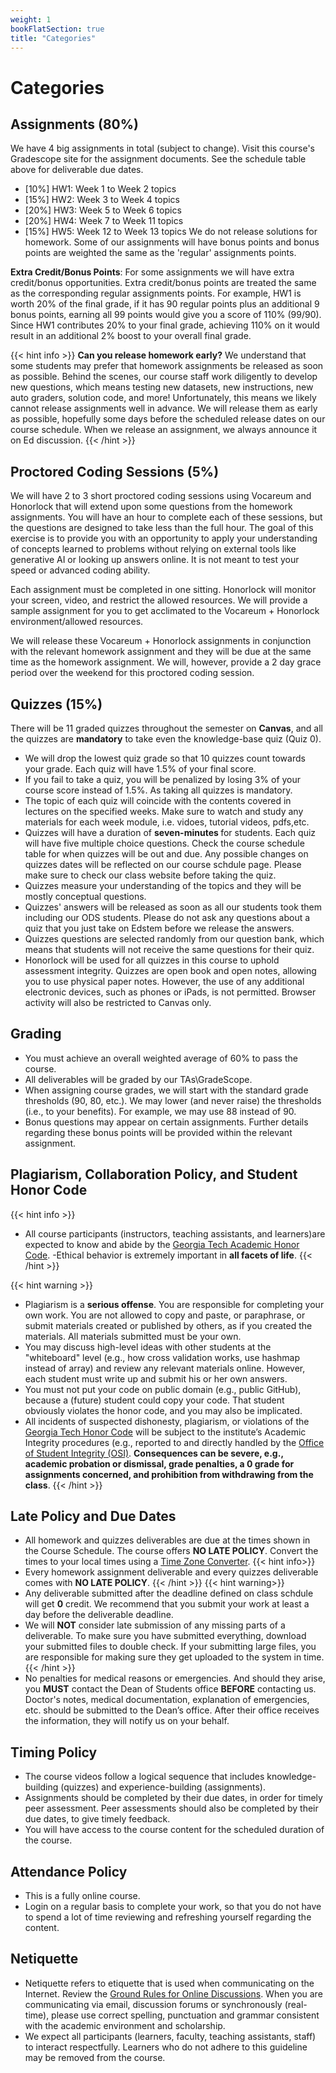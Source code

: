```yaml
---
weight: 1
bookFlatSection: true
title: "Categories"
---
```


# Categories

## Assignments (80%)
We have 4 big assignments in total (subject to change). Visit this course's Gradescope site for the assignment documents. See the schedule table above for deliverable due dates.

- [10%] HW1: Week 1 to Week 2 topics
- [15%] HW2: Week 3 to Week 4 topics
- [20%] HW3: Week 5 to Week 6 topics
- [20%] HW4: Week 7 to Week 11 topics
- [15%] HW5: Week 12 to Week 13 topics
We do not release solutions for homework. Some of our assignments will have bonus points and bonus points are weighted the same as the 'regular' assignments points. 

**Extra Credit/Bonus Points**: For some assignments we will have extra credit/bonus opportunities. Extra credit/bonus points are treated the same as the corresponding regular assignments points. For example, HW1 is worth 20% of the final grade, if it has 90 regular points plus an additional 9 bonus points, earning all 99 points would give you a score of 110% (99/90). Since HW1 contributes 20% to your final grade, achieving 110% on it would result in an additional 2% boost to your overall final grade. 

{{< hint info >}}
**Can you release homework early?** We understand that some students may prefer that homework assignments be released as soon as possible. Behind the scenes, our course staff work diligently to develop new questions, which means testing new datasets, new instructions, new auto graders, solution code, and more! Unfortunately, this means we likely cannot release assignments well in advance. We will release them as early as possible, hopefully some days before the scheduled release dates on our course schedule. When we release an assignment, we always announce it on Ed discussion.
{{< /hint >}}

## Proctored Coding Sessions (5%)

We will have 2 to 3 short proctored coding sessions using Vocareum and Honorlock that will extend upon some questions from the homework assignments. You will have an hour to complete each of these sessions, but the questions are designed to take less than the full hour. The goal of this exercise is to provide you with an opportunity to apply your understanding of concepts learned to problems without relying on external tools like generative AI or looking up answers online. It is not meant to test your speed or advanced coding ability. 
 
Each assignment must be completed in one sitting. Honorlock will monitor your screen, video, and restrict the allowed resources. We will provide a sample assignment for you to get acclimated to the Vocareum + Honorlock environment/allowed resources. 
 
We will release these Vocareum + Honorlock assignments in conjunction with the relevant homework assignment and they will be due at the same time as the homework assignment. We will, however, provide a 2 day grace period over the weekend for this proctored coding session.

## Quizzes (15%)

There will be 11 graded quizzes throughout the semester on <strong>Canvas</strong>, and all the quizzes are <strong>mandatory</strong> to take even the knowledge-base quiz (Quiz 0).
- We will drop the lowest quiz grade so that 10 quizzes count towards your grade. Each quiz will have 1.5% of your final score.
- If you fail to take a quiz, you will be penalized by losing 3% of your course score instead of 1.5%. As taking all quizzes is mandatory.
- The topic of each quiz will coincide with the contents covered in lectures on the specified weeks. Make sure to watch and study any materials for each week module, i.e. vidoes, tutorial videos, pdfs,etc.
- Quizzes will have a duration of <strong> seven-minutes </strong> for students. Each quiz will have five multiple choice questions. Check the course schedule table for when quizzes will be out and due. Any possible changes on quizzes dates will be reflected on our course schdule page. Please make sure to check our class website before taking the quiz.
- Quizzes measure your understanding of the topics and they will be mostly conceptual questions.
- Quizzes' answers will be released as soon as all our students took them including our ODS students. Please do not ask any questions about a quiz that you just take on Edstem before we release the answers.
- Quizzes questions are selected randomly from our question bank, which means that students will not receive the same questions for their quiz.
- Honorlock will be used for all quizzes in this course to uphold assessment integrity. Quizzes are open book and open notes, allowing you to use physical paper notes. However, the use of any additional electronic devices, such as phones or iPads, is not permitted. Browser activity will also be restricted to Canvas only.

## Grading
- You must achieve an overall weighted average of 60% to pass the course.
- All deliverables will be graded by our TAs\GradeScope.
- When assigning course grades, we will start with the standard grade thresholds (90, 80, etc.). We may lower (and never raise) the thresholds (i.e., to your benefits). For example, we may use 88 instead of 90.
- Bonus questions may appear on certain assignments. Further details regarding these bonus points will be provided within the relevant assignment.

## Plagiarism, Collaboration Policy, and Student Honor Code

{{< hint info >}}
- All course participants (instructors, teaching assistants, and learners)are expected to know and abide by the [Georgia Tech Academic Honor Code](http://policylibrary.gatech.edu/student-affairs/academic-honor-code).
-Ethical behavior is extremely important in **all facets of life**.
{{< /hint >}}

{{< hint warning >}}
- Plagiarism is a **serious offense**. You are responsible for completing your own work. You are not allowed to copy and paste, or paraphrase, or submit materials created or published by others, as if you created the materials. All materials submitted must be your own.
- You may discuss high-level ideas with other students at the "whiteboard" level (e.g., how cross validation works, use hashmap instead of array) and review any relevant materials online. However, each student must write up and submit his or her own answers.
- You must not put your code on public domain (e.g., public GitHub), because a (future) student could copy your code. That student obviously violates the honor code, and you may also be implicated.
- All incidents of suspected dishonesty, plagiarism, or violations of the <a href="https://policylibrary.gatech.edu/student-affairs/academic-honor-code">Georgia Tech Honor Code</a> will be subject to the institute’s Academic Integrity procedures (e.g., reported to and directly handled by the [Office of Student Integrity (OSI)](http://osi.gatech.edu/). **Consequences can be severe, e.g., academic probation or dismissal, grade penalties, a 0 grade for assignments concerned, and prohibition from withdrawing from the class**.
{{< /hint >}}

## Late Policy and Due Dates

- All homework and quizzes deliverables are due at the times shown in the Course Schedule. The course offers **NO LATE POLICY**. Convert the times to your local times using a [Time Zone Converter](https://www.timeanddate.com/worldclock/converter.html?iso=20180109T115900&p1=tz_aoe&p2=tz_et&p3=tz_pt&p4=1440").
{{< hint info>}}
- Every homework assignment deliverable and every quizzes deliverable comes with **NO LATE POLICY**.
{{< /hint >}}
{{< hint warning>}}
- Any deliverable submitted after the deadline defined on class schdule will get **0** credit. We recommend that you submit your work at least a day before the deliverable deadline.
- We will **NOT** consider late submission of any missing parts of a deliverable. To make sure you have submitted everything, download your submitted files to double check. If your submitting large files, you are responsible for making sure they get uploaded to the system in time.
{{< /hint >}}
- No penalties for medical reasons or emergencies. And should they arise, you **MUST** contact the Dean of Students office **BEFORE** contacting us. Doctor's notes, medical documentation, explanation of emergencies, etc. should be submitted to the Dean’s office. After their office receives the information, they will notify us on your behalf.

## Timing Policy
- The course videos follow a logical sequence that includes knowledge-building (quizzes) and experience-building (assignments).
- Assignments should be completed by their due dates, in order for timely peer assessment. Peer assessments should also be completed by their due dates, to give timely feedback.
- You will have access to the course content for the scheduled duration of the course.

## Attendance Policy
- This is a fully online course.
- Login on a regular basis to complete your work, so that you do not have to spend a lot of time reviewing and refreshing yourself regarding the content.

## Netiquette
- Netiquette refers to etiquette that is used when communicating on the Internet. Review the [Ground Rules for Online Discussions](http://blog.online.colostate.edu/blog/online-teaching/5-discussion-ground-rules-for-the-online-classroom/). When you are communicating via email, discussion forums or synchronously (real-time), please use correct spelling, punctuation and grammar consistent with the academic environment and scholarship.
- We expect all participants (learners, faculty, teaching assistants, staff) to interact respectfully. Learners who do not adhere to this guideline may be removed from the course.